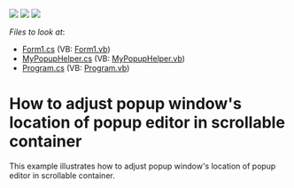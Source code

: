 <!-- default badges list -->
![](https://img.shields.io/endpoint?url=https://codecentral.devexpress.com/api/v1/VersionRange/128618968/11.1.7%2B)
[![](https://img.shields.io/badge/Open_in_DevExpress_Support_Center-FF7200?style=flat-square&logo=DevExpress&logoColor=white)](https://supportcenter.devexpress.com/ticket/details/E3474)
[![](https://img.shields.io/badge/📖_How_to_use_DevExpress_Examples-e9f6fc?style=flat-square)](https://docs.devexpress.com/GeneralInformation/403183)
<!-- default badges end -->
<!-- default file list -->
*Files to look at*:

* [Form1.cs](./CS/MyComboBoxEdit/Form1.cs) (VB: [Form1.vb](./VB/MyComboBoxEdit/Form1.vb))
* [MyPopupHelper.cs](./CS/MyComboBoxEdit/MyPopupHelper.cs) (VB: [MyPopupHelper.vb](./VB/MyComboBoxEdit/MyPopupHelper.vb))
* [Program.cs](./CS/MyComboBoxEdit/Program.cs) (VB: [Program.vb](./VB/MyComboBoxEdit/Program.vb))
<!-- default file list end -->
# How to adjust popup window's location of popup editor in scrollable container


<p>This example illustrates how to adjust popup window's location of popup editor in scrollable container.</p>

<br/>


